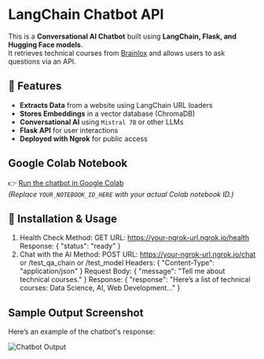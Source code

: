 # LangChain Chatbot API

This is a **Conversational AI Chatbot** built using **LangChain, Flask, and Hugging Face models**.  
It retrieves technical courses from [Brainlox](https://brainlox.com/courses/category/technical) and allows users to ask questions via an API.

## 🚀 Features
- **Extracts Data** from a website using LangChain URL loaders  
- **Stores Embeddings** in a vector database (ChromaDB)  
- **Conversational AI** using `Mistral 7B` or other LLMs  
- **Flask API** for user interactions  
- **Deployed with Ngrok** for public access

## **Google Colab Notebook**
👉 [Run the chatbot in Google Colab](https://colab.research.google.com/drive/1z9EyV4KQq37De3YZFhRYpLFDOY60fcDQ?usp=sharing)  
*(Replace `YOUR_NOTEBOOK_ID_HERE` with your actual Colab notebook ID.)*

## 📌 Installation & Usage
1. Health Check
   Method: GET
   URL: https://your-ngrok-url.ngrok.io/health
   Response:
  {
    "status": "ready"
  }
2. Chat with the AI
   Method: POST
  URL: https://your-ngrok-url.ngrok.io/chat
  or /test_qa_chain or /test_model
  Headers:
  {
    "Content-Type": "application/json"
  }
  Request Body:
  {
  "message": "Tell me about technical courses."
  }
  Response:
  {
    "response": "Here’s a list of technical courses: Data Science, AI, Web Development..."
  }

## Sample Output Screenshot

Here’s an example of the chatbot's response:

![Chatbot Output](screenshots/chatbot_output.png)









